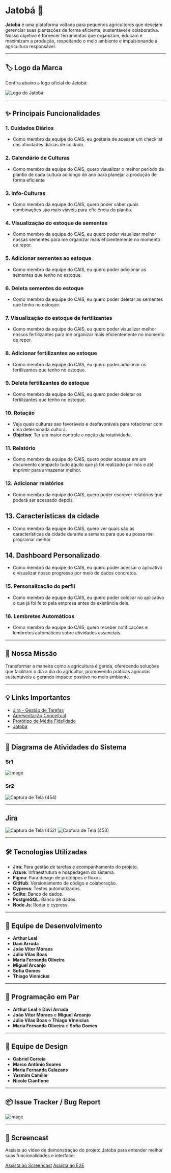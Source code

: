 # Jatobá 🌱

**Jatobá** é uma plataforma voltada para pequenos agricultores que desejam gerenciar suas plantações de forma eficiente, sustentável e colaborativa. Nosso objetivo é fornecer ferramentas que organizam, educam e maximizam a produção, respeitando o meio ambiente e impulsionando a agricultura responsável.

---

## 🏷️ Logo da Marca

Confira abaixo a logo oficial do Jatobá:

![Logo do Jatobá](https://github.com/user-attachments/assets/c488c0ef-c97b-418f-93da-bdf1b0882fcc)

---

## ✨ Principais Funcionalidades

### 1. **Cuidados Diários**
  - Como membro da equipe do CAIS, eu gostaria de acessar um checklist das atividades diárias de cuidado.

### 2. **Calendário de Culturas**
  - Como membro da equipe do CAIS, quero visualizar o melhor período de plantio de cada cultura ao longo do ano para planejar a produção de forma eficiente

### 3. **Info-Culturas**
  - Como membro da equipe do CAIS,  quero poder saber quais combinações são mais viáveis para eficiência do plantio.

### 4. **VIsualização do estoque de sementes**
  - Como membro da equipe do CAIS, eu quero poder visualizar melhor nossas sementes para me organizar mais eficientemente no momento de repor.

### 5. **Adicionar sementes ao estoque**
  - Como membro da equipe do CAIS, eu quero poder adicionar as sementes que tenho no estoque.

### 6. **Deleta sementes do estoque**
  - Como membro da equipe do CAIS, eu quero poder deletar as sementes que tenho no estoque.

### 7. **VIsualização do estoque de fertilizantes**
  - Como membro da equipe do CAIS, eu quero poder visualizar melhor nossos fertilizantes para me organizar mais eficientemente no momento de repor.

### 8. **Adicionar fertilizantes ao estoque**
  - Como membro da equipe do CAIS, eu quero poder adicionar os fertilizantes que tenho no estoque.

### 9. **Deleta fertilizantes do estoque**
  - Como membro da equipe do CAIS, eu quero poder deletar os fertilizantes que tenho no estoque.

### 10. **Rotação**
  - Veja quais culturas sao favoráveis e desfavoráveis para rotacionar com uma determinada cultura.
  - **Objetivo**: Ter um maior controle e noção da rotatividade.

### 11. **Relatório**
  - Como membro da equipe do CAIS,  quero poder acessar em um documento compacto tudo aquilo que já foi realizado por nós e até imprimir para armazenar melhor.

### 12. **Adicionar relatórios**
  - Como membro da equipe do CAIS, quero poder escrever relatórios que poderá ser acessado depois.

## 13. **Características da cidade**
  - Como membro da equipe do CAIS, quero ver quais são as características da cidade durante a semana para que eu possa me programar melhor

## 14. **Dashboard Personalizado**
  - Como membro da equipe do CAIS, eu quero poder acessar o aplicativo e visualizar nosso progresso por meio de dados concretos.

### 15. **Personalização do perfil**
  - Como membro da equipe do CAIS, eu quero poder colocar no aplicativo o que já foi feito pela empresa antes da existência dele.

### 16. **Lembretes Automáticos**
  - Como membro da equipe do CAIS, quero receber notificações e lembretes automáticos sobre atividades essenciais.
---

## 🎯 Nossa Missão

Transformar a maneira como a agricultura é gerida, oferecendo soluções que facilitam o dia a dia do agricultor, promovendo práticas agrícolas sustentáveis e gerando impacto positivo no meio ambiente.

---

## 💡 Links Importantes

- [Jira - Gestão de Tarefas](https://cesar-grupo13.atlassian.net/jira/software/projects/KAN/boards/1)
- [Apresentação Conceitual](https://docs.google.com/document/d/1YcFWUKt5CzpJgBr-Ovjdaf_afpZoh-Ol2bMEGYuE8Uc/edit)
- [Protótipo de Média Fidelidade](https://github.com/user-attachments/assets/b6fca57c-4629-4b3d-a96e-a7934c8e3e7d)
- [Jatoba](https://djangodeploy2-asb8e9a3aye4accj.brazilsouth-01.azurewebsites.net/)

---

## 🔄 Diagrama de Atividades do Sistema
  ### Sr1
![image](https://github.com/user-attachments/assets/66542e1d-37c6-4d93-9549-2c1949d36f61)
  ### Sr2
![Captura de Tela (454)](https://github.com/user-attachments/assets/55c2c9d7-3cf8-4cdd-bd17-ce9af03ebfcf)

---

## Jira

![Captura de Tela (452)](https://github.com/user-attachments/assets/16b885db-2119-4236-b211-81acd58ff9ae)
![Captura de Tela (453)](https://github.com/user-attachments/assets/24f2a8ce-bd72-4523-bbc5-6ca52eee055c)

---

## 🛠 Tecnologias Utilizadas

- **Jira**: Para gestão de tarefas e acompanhamento do projeto.
- **Azure**: Infraestrutura e hospedagem do sistema.
- **Figma**: Para design de protótipos e fluxos.
- **GitHub**: Versionamento de código e colaboração.
- **Cypress**: Testes automatizados.
- **Sqlite**: Banco de dados.
- **PostgreSQL**: Banco de dados.
- **Node Js**: Rodar o cypress.

---

## 👥 Equipe de Desenvolvimento

- **Arthur Leal**
- **Davi Arruda**
- **João Vitor Moraes**
- **Júlio Vilas Boas**
- **Maria Fernanda Oliveira**
- **Miguel Arcanjo**
- **Sofia Gomes**
- **Thiago Vinnicius**

---

## 👥 Programação em Par

- **Arthur Leal** e **Davi Arruda**
- **João Vitor Moraes** e **Miguel Arcanjo**
- **Júlio Vilas Boas** e **Thiago Vinnicius**
- **Maria Fernanda Oliveira** e **Sofia Gomes**

---

## 🎨 Equipe de Design

- **Gabriel Correia**
- **Marco Antônio Soares**
- **Maria Fernanda Calazans**
- **Yasmim Camille**
- **Nicole Cianflone**

---

## 📦 Issue Tracker / Bug Report

![image](https://github.com/user-attachments/assets/99e4e52b-130e-490e-b19f-36734928e287)

---

## 🎥 Screencast

Assista ao vídeo de demonstração do projeto Jatobá para entender melhor suas funcionalidades e interface:

[Assista ao Screencast](https://youtu.be/oaZuyw6cs7c)
[Assista ao E2E](https://drive.google.com/file/d/18FBIe-Pgh6vYbdfOINgJCQ9If2c-DPB-/view?usp=sharing)
